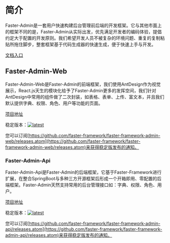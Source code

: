 # 简介

Faster-Admin是一套用户快速构建后台管理前后端的开发框架。它与其他市面上的框架不同的是，Faster-Admin从实际出发，优先满足开发者的编码体验，提倡约定大于配置的开发原则。我们希望开发人员不被复杂的环境问题、重复的复制粘贴所拖住脚步，整套框架基于代码生成器的快速生成，便于快速上手与开发。

[文档入口](https://admin.faster.org.cn/)

## Faster-Admin-Web
Faster-Admin-Web是Faster-Admin的前端框架，我们使用AntDesign作为视觉展示，React.js天生的模块化给予了Faster-Admin更多的发挥空间，我们针对AntDesign中常用的组件做了二次封装，如表格、表单、上传、富文本，并且我们默认提供字典、权限、角色、用户等功能的页面。

[项目地址](https://github.com/faster-framework/faster-framework-admin-web)

稳定版本：[![latest](https://badgen.net/github/release/faster-framework/faster-framework-admin-web?icon=github)](https://github.com/faster-framework/faster-framework-admin-web/releases/latest)

您可以订阅[https://github.com/faster-framework/faster-framework-admin-web/releases.atom](https://github.com/faster-framework/faster-framework-admin-web/releases.atom)来获得稳定版发布的通知。

### Faster-Admin-Api
Faster-Admin-Api是Faster-Admin的后端框架，它基于Faster-Framework进行扩展，在整合SpringBoot与多种三方开源框架后形成一个开箱即用、零配置的后端框架。Faster-Admin天然支持常用的后台管理接口如：字典、权限、角色、用户。

[项目地址](https://github.com/faster-framework/faster-framework-admin-api)

稳定版本：[![latest](https://badgen.net/github/release/faster-framework/faster-framework-admin-api?icon=github)](https://github.com/faster-framework/faster-framework-admin-api/releases/latest)

您可以订阅[https://github.com/faster-framework/faster-framework-admin-api/releases.atom](https://github.com/faster-framework/faster-framework-admin-api/releases.atom)来获得稳定版发布的通知。